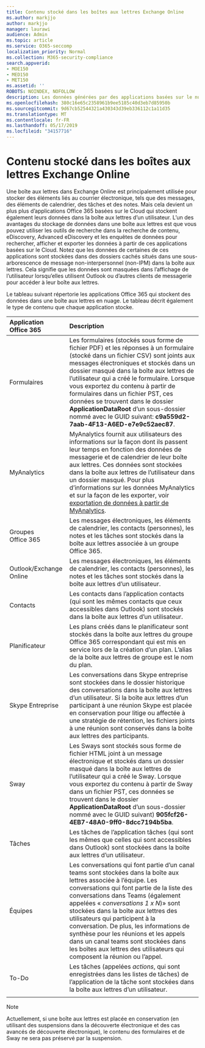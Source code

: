 ```yaml
---
title: Contenu stocké dans les boîtes aux lettres Exchange Online
ms.author: markjjo
author: markjjo
manager: laurawi
audience: Admin
ms.topic: article
ms.service: O365-seccomp
localization_priority: Normal
ms.collection: M365-security-compliance
search.appverid:
- MOE150
- MED150
- MET150
ms.assetid: ''
ROBOTS: NOINDEX, NOFOLLOW
description: Les données générées par des applications basées sur le nuage dans Office 365 sont stockées dans la boîte aux lettres Exchange Online d’un utilisateur dans le Cloud Microsoft.
ms.openlocfilehash: 380c16e65c2358961b9ee5185c40d3eb7d85950b
ms.sourcegitcommit: 9d67cb52544321a430343d39eb336112c1a11d35
ms.translationtype: MT
ms.contentlocale: fr-FR
ms.lasthandoff: 05/17/2019
ms.locfileid: "34157716"
---
```

# <a name="content-stored-in-exchange-online-mailboxes"></a>Contenu stocké dans les boîtes aux lettres Exchange Online

Une boîte aux lettres dans Exchange Online est principalement utilisée pour stocker des éléments liés au courrier électronique, tels que des messages, des éléments de calendrier, des tâches et des notes. Mais cela devient un plus plus d’applications Office 365 basées sur le Cloud qui stockent également leurs données dans la boîte aux lettres d’un utilisateur. L’un des avantages du stockage de données dans une boîte aux lettres est que vous pouvez utiliser les outils de recherche dans la recherche de contenu, eDiscovery, Advanced eDiscovery et les enquêtes de données pour rechercher, afficher et exporter les données à partir de ces applications basées sur le Cloud. Notez que les données de certaines de ces applications sont stockées dans des dossiers cachés situés dans une sous-arborescence de message non-interpersonnel (non-IPM) dans la boîte aux lettres. Cela signifie que les données sont masquées dans l’affichage de l’utilisateur lorsqu’elles utilisent Outlook ou d’autres clients de messagerie pour accéder à leur boîte aux lettres.

Le tableau suivant répertorie les applications Office 365 qui stockent des données dans une boîte aux lettres en nuage. Le tableau décrit également le type de contenu que chaque application stocke.

|Application Office 365  |Description  |
|:---------|:---------|
|Formulaires     <br/> |Les formulaires (stockés sous forme de fichier PDF) et les réponses à un formulaire (stocké dans un fichier CSV) sont joints aux messages électroniques et stockés dans un dossier masqué dans la boîte aux lettres de l’utilisateur qui a créé le formulaire. Lorsque vous exportez du contenu à partir de formulaires dans un fichier PST, ces données se trouvent dans le dossier **ApplicationDataRoot** d’un sous-dossier nommé avec le GUID suivant: **c9a559d2-7aab-4F13-A6ED-e7e9c52aec87**.        <br/> |
|MyAnalytics    <br/> |   MyAnalytics fournit aux utilisateurs des informations sur la façon dont ils passent leur temps en fonction des données de messagerie et de calendrier de leur boîte aux lettres. Ces données sont stockées dans la boîte aux lettres de l’utilisateur dans un dossier masqué. Pour plus d’informations sur les données MyAnalytics et sur la façon de les exporter, voir [exportation de données à partir de MyAnalytics](manage-gdpr-data-subject-requests-with-the-dsr-case-tool.md#exporting-data-from-myanalytics-and-the-office-roaming-service).      <br/> |
|Groupes Office 365    <br/>|  Les messages électroniques, les éléments de calendrier, les contacts (personnes), les notes et les tâches sont stockés dans la boîte aux lettres associée à un groupe Office 365.       <br/> |
|Outlook/Exchange Online<br/>|  Les messages électroniques, les éléments de calendrier, les contacts (personnes), les notes et les tâches sont stockés dans la boîte aux lettres d’un utilisateur.       <br/> |
|Contacts    <br/> |  Les contacts dans l’application contacts (qui sont les mêmes contacts que ceux accessibles dans Outlook) sont stockés dans la boîte aux lettres d’un utilisateur.      <br/> |
|Planificateur     <br/> |   Les plans créés dans le planificateur sont stockés dans la boîte aux lettres du groupe Office 365 correspondant qui est mis en service lors de la création d’un plan. L’alias de la boîte aux lettres de groupe est le nom du plan.      <br/> |
|Skype Entreprise    <br/>  | Les conversations dans Skype entreprise sont stockées dans le dossier historique des conversations dans la boîte aux lettres d’un utilisateur. Si la boîte aux lettres d’un participant à une réunion Skype est placée en conservation pour litige ou affectée à une stratégie de rétention, les fichiers joints à une réunion sont conservés dans la boîte aux lettres des participants.         <br/> |
|Sway     <br/> |  Les Sways sont stockés sous forme de fichier HTML joint à un message électronique et stockés dans un dossier masqué dans la boîte aux lettres de l’utilisateur qui a créé le Sway. Lorsque vous exportez du contenu à partir de Sway dans un fichier PST, ces données se trouvent dans le dossier **ApplicationDataRoot** d’un sous-dossier nommé avec le GUID suivant) **905fcf26-4EB7-48A0-9ff0-8dcc7194b5ba**.       <br/> |
|Tâches    <br/> |  Les tâches de l’application tâches (qui sont les mêmes que celles qui sont accessibles dans Outlook) sont stockées dans la boîte aux lettres d’un utilisateur.       <br/> |
|Équipes    <br/>  |Les conversations qui font partie d’un canal teams sont stockées dans la boîte aux lettres associée à l’équipe. Les conversations qui font partie de la liste des conversations dans Teams (également appelées « *conversations 1 x N*)» sont stockées dans la boîte aux lettres des utilisateurs qui participent à la conversation. De plus, les informations de synthèse pour les réunions et les appels dans un canal teams sont stockées dans les boîtes aux lettres des utilisateurs qui composent la réunion ou l’appel. <br/> | 
|To-Do  <br/> | Les tâches (appelées *actions*, qui sont enregistrées dans les listes de tâches) de l’application de la tâche sont stockées dans la boîte aux lettres d’un utilisateur.        <br/> |
||||

> [!NOTE]
> Actuellement, si une boîte aux lettres est placée en conservation (en utilisant des suspensions dans la découverte électronique et des cas avancés de découverte électronique), le contenu des formulaires et de Sway ne sera pas préservé par la suspension. 